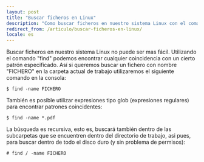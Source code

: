 ```yaml
---
layout: post
title: "Buscar ficheros en Linux"
description: "Como buscar ficheros en nuestro sistema Linux con el comando \"find\""
redirect_from: /articulo/buscar-ficheros-en-linux/
locale: es
---
```


Buscar ficheros en nuestro sistema Linux no puede ser mas fácil. Utilizando el comando "find" podemos encontrar cualquier coincidencia con un cierto patrón especificado. Así si queremos buscar un fichero con nombre "FICHERO" en la carpeta actual de trabajo utilizaremos el siguiente comando en la consola:


    $ find -name FICHERO

También es posible utilizar expresiones tipo glob (expresiones regulares) para encontrar patrones coincidentes:


    $ find -name *.pdf

La búsqueda es recursiva, esto es, buscará también dentro de las subcarpetas que se encuentren dentro del directorio de trabajo, asi pues, para buscar dentro de todo el disco duro (y sin problema de permisos):


    # find / -name FICHERO

